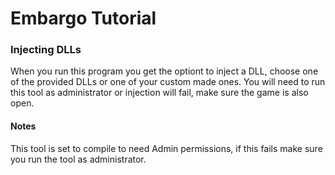# Embargo Tutorial

### Injecting DLLs
When you run this program you get the optiont to inject a DLL, choose one of the provided DLLs or one of
your custom made ones. You will need to run this tool as administrator or injection will fail, make sure the game is 
also open.


#### Notes
This tool is set to compile to need Admin permissions, if this fails make sure you run the tool as administrator.